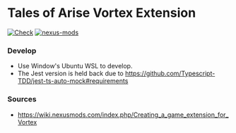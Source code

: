 # Tales of Arise Vortex Extension

[![Check](https://github.com/rdok/tales-of-arise/actions/workflows/check.yml/badge.svg)](https://github.com/rdok/tales-of-arise/actions/workflows/check.yml)
[![nexus-mods](https://img.shields.io/badge/Nexus%20-Mods-orange?style=flat-square&logo=spinrilla)](https://www.nexusmods.com/talesofarise/mods/292)

### Develop

- Use Window's Ubuntu WSL to develop.
- The Jest version is held back due to https://github.com/Typescript-TDD/jest-ts-auto-mock#requirements

### Sources

- https://wiki.nexusmods.com/index.php/Creating_a_game_extension_for_Vortex

